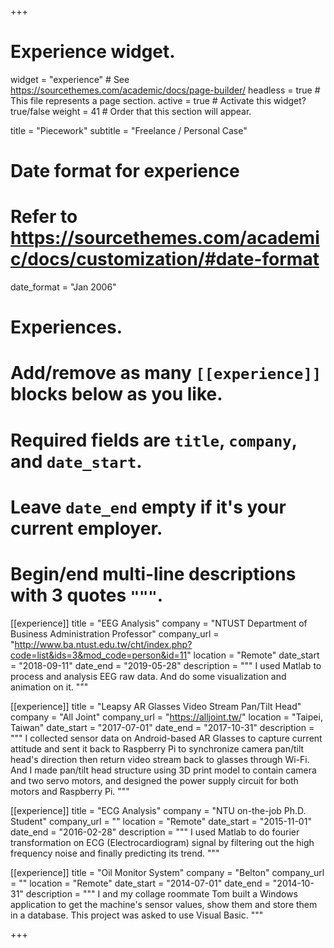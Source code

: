 +++
# Experience widget.
widget = "experience"  # See https://sourcethemes.com/academic/docs/page-builder/
headless = true  # This file represents a page section.
active = true  # Activate this widget? true/false
weight = 41  # Order that this section will appear.

title = "Piecework"
subtitle = "Freelance / Personal Case"

# Date format for experience
#   Refer to https://sourcethemes.com/academic/docs/customization/#date-format
date_format = "Jan 2006"

# Experiences.
#   Add/remove as many `[[experience]]` blocks below as you like.
#   Required fields are `title`, `company`, and `date_start`.
#   Leave `date_end` empty if it's your current employer.
#   Begin/end multi-line descriptions with 3 quotes `"""`.
[[experience]]
  title = "EEG Analysis"
  company = "NTUST Department of Business Administration Professor"
  company_url = "http://www.ba.ntust.edu.tw/cht/index.php?code=list&ids=3&mod_code=person&id=11"
  location = "Remote"
  date_start = "2018-09-11"
  date_end = "2019-05-28"
  description = """
  I used Matlab to process and analysis EEG raw data. And do some visualization and animation on it.
  """

[[experience]]
  title = "Leapsy AR Glasses Video Stream Pan/Tilt Head"
  company = "All Joint"
  company_url = "https://alljoint.tw/"
  location = "Taipei, Taiwan"
  date_start = "2017-07-01"
  date_end = "2017-10-31"
  description = """
  I collected sensor data on Android-based AR Glasses to capture current attitude and sent it back to Raspberry Pi to synchronize camera pan/tilt head's direction then return video stream back to glasses through Wi-Fi. And I made pan/tilt head structure using 3D print model to contain camera and two servo motors, and designed the power supply circuit for both motors and Raspberry Pi.
  """

[[experience]]
  title = "ECG Analysis"
  company = "NTU on-the-job Ph.D. Student"
  company_url = ""
  location = "Remote"
  date_start = "2015-11-01"
  date_end = "2016-02-28"
  description = """
  I used Matlab to do fourier transformation on ECG (Electrocardiogram) signal by filtering out the high frequency noise and finally predicting its trend.
  """

[[experience]]
  title = "Oil Monitor System"
  company = "Belton"
  company_url = ""
  location = "Remote"
  date_start = "2014-07-01"
  date_end = "2014-10-31"
  description = """
  I and my collage roommate Tom built a Windows application to get the machine's sensor values, show them and store them in a database. This project was asked to use Visual Basic.
  """

+++
